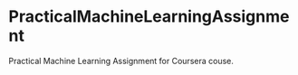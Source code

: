 PracticalMachineLearningAssignment
==================================

Practical Machine Learning Assignment for Coursera couse.
